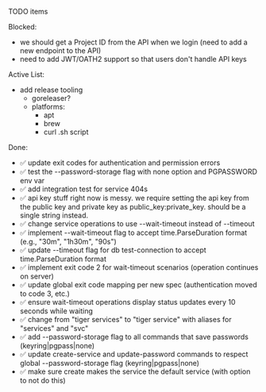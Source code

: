 TODO items

Blocked:
- we should get a Project ID from the API when we login (need to add a new endpoint to the API)
- need to add JWT/OATH2 support so that users don't handle API keys

Active List:
- add release tooling
   - goreleaser?
   - platforms:
        - apt
        - brew
        - curl .sh script

Done:
 - ✅ update exit codes for authentication and permission errors
 - ✅ test the --password-storage flag with none option and PGPASSWORD env var
 - ✅ add integration test for service 404s
 - ✅ api key stuff right now is messy. we require setting the api key from the public key and private key as public_key:private_key. should be a single string instead.
 - ✅ change service operations to use --wait-timeout instead of --timeout
 - ✅ implement --wait-timeout flag to accept time.ParseDuration format (e.g., "30m", "1h30m", "90s")
 - ✅ update --timeout flag for db test-connection to accept time.ParseDuration format 
 - ✅ implement exit code 2 for wait-timeout scenarios (operation continues on server)
 - ✅ update global exit code mapping per new spec (authentication moved to code 3, etc.)
 - ✅ ensure wait-timeout operations display status updates every 10 seconds while waiting
 - ✅ change from "tiger services" to "tiger service" with aliases for "services" and "svc"
 - ✅ add --password-storage flag to all commands that save passwords (keyring|pgpass|none)
 - ✅ update create-service and update-password commands to respect global --password-storage flag (keyring|pgpass|none)
 - ✅ make sure create makes the service the default service (with option to not do this)
